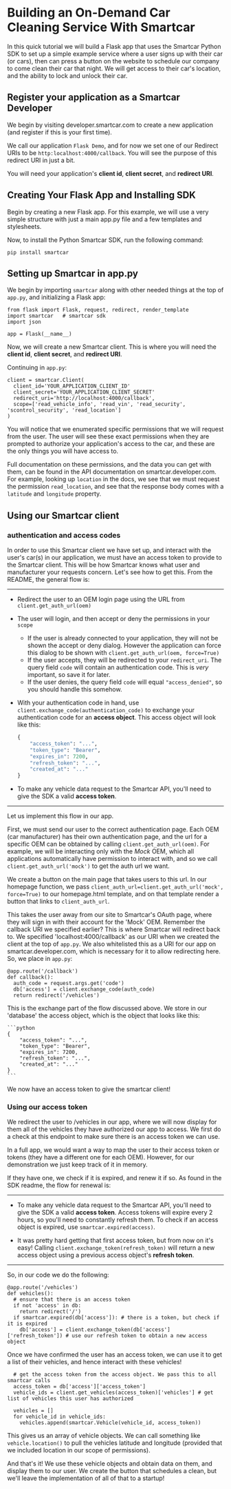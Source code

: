 # Building an On-Demand Car Cleaning Service With Smartcar

In this quick tutorial we will build a Flask app that uses the Smartcar Python SDK
to set up a simple example service where a user signs up with
their car (or cars), then can press a button on the website to schedule our company
to come clean their car that night. We will get access to their car's location, and the ability
to lock and unlock their car.


## Register your application as a Smartcar Developer

We begin by visiting developer.smartcar.com to create a new application (and register if this is your first time).

We call our application `Flask Demo`, and for now we set one of our Redirect URIs to be `http:localhost:4000/callback`.
You will see the purpose of this redirect URI in just a bit.

You will need your application's __client id__, __client secret__, and __redirect URI__.


## Creating Your Flask App and Installing SDK

Begin by creating a new Flask app. For this example, we will use a very simple structure
with just a main app.py file and a few templates and stylesheets.

Now, to install the Python Smartcar SDK, run the following command:

`pip install smartcar`


## Setting up Smartcar in app.py

We begin by importing `smartcar` along with other needed things at the top of `app.py`, and
initializing a Flask app:

```
from flask import Flask, request, redirect, render_template
import smartcar   # smartcar sdk
import json

app = Flask(__name__)
```

Now, we will create a new Smartcar client. This is where you will need the __client id__, __client secret__, and __redirect URI__.

Continuing in `app.py`:

```
client = smartcar.Client(
  client_id='YOUR_APPLICATION_CLIENT_ID'
  client_secret='YOUR_APPLICATION_CLIENT_SECRET'
  redirect_uri='http://localhost:4000/callback',
  scope=['read_vehicle_info', 'read_vin', 'read_security', 'scontrol_security', 'read_location']
)
```

You will notice that we enumerated specific permissions that we will request from the user.
The user will see these exact permissions when they are prompted to authorize your application's
access to the car, and these are the only things you will have access to.

Full documentation on these permissions, and the data you can get with them, can be found
in the API documentation on smartcar.developer.com. For example, looking up `location` in the docs,
we see that we must request the permission `read_location`, and see that the response body
comes with a `latitude` and `longitude` property.

## Using our Smartcar client

### authentication and access codes

In order to use this Smartcar client we have set up, and interact with the user's car(s) in our
application, we must have an access token to provide to the Smartcar client. This will be how
Smartcar knows what user and manufacturer your requests concern. Let's see how to get this.
From the README, the general flow is:

______________________

* Redirect the user to an OEM login page using the URL from `client.get_auth_url(oem)`
* The user will login, and then accept or deny the permissions in your `scope`
    * If the user is already connected to your application, they will not be shown the accept or deny dialog. However the application can force this dialog to be shown with `client.get_auth_url(oem, force=True)`
    * If the user accepts, they will be redirected to your `redirect_uri`. The query field `code` will contain an authentication code. This is *very* important, so save it for later.
    * If the user denies, the query field `code` will equal `"access_denied"`, so you should handle this somehow.

* With your authentication code in hand, use `client.exchange_code(authentication_code)` to exchange your authentication code for an **access object**. This access object will look like this:

    ```python
    {
        "access_token": "...",
        "token_type": "Bearer",
        "expires_in": 7200,
        "refresh_token": "...",
        "created_at": "..."
    }
    ```

* To make any vehicle data request to the Smartcar API, you'll need to give the SDK a valid **access token**.

____________________

Let us implement this flow in our app.

First, we must send our user to the correct authentication page. Each OEM (car manufacturer) has their
own authentication page, and the url for a specific OEM can be obtained by calling `client.get_auth_url(oem)`.
For example, we will be interacting only with the *Mock* OEM, which all applications automatically
have permission to interact with, and so we call `client.get_auth_url('mock')` to get the auth url we want.

We create a button on the main page that takes users to this url. In our homepage function,
we pass `client_auth_url=client.get_auth_url('mock', force=True)` to our homepage.html template,
and on that template render a button that links to `client_auth_url`.

This takes the user away from
our site to Smartcar's OAuth page, where they will sign in with their account for the 'Mock' OEM.
Remember the callback URI we specified earlier? This is where Smartcar will
redirect back to. We specified 'localhost:4000/callback' as our URI when we created
the client at the top of `app.py`. We also whitelisted this as a URI for our app on smartcar.developer.com, which
is necessary for it to allow redirecting here. So, we place in `app.py`:

```
@app.route('/callback')
def callback():
  auth_code = request.args.get('code')
  db['access'] = client.exchange_code(auth_code)
  return redirect('/vehicles')
```

This is the exchange part of the flow discussed above. We store in our 'database' the access
object, which is the object that looks like this:

    ```python
    {
        "access_token": "...",
        "token_type": "Bearer",
        "expires_in": 7200,
        "refresh_token": "...",
        "created_at": "..."
    }
    ```

We now have an access token to give the smartcar client!

### Using our access token

We redirect the user to /vehicles in our app, where we will now display for them
all of the vehicles they have authorized our app to access. We first do a
check at this endpoint to make sure there is an access token we can use.

In a full app, we would want a way to map the user to their access token or tokens
(they have a different one for each OEM). However, for our demonstration we just keep
track of it in memory.

If they have one, we check if it is expired, and renew it if so. As found in the SDK readme,
the flow for renewal is:

_______________________

* To make any vehicle data request to the Smartcar API, you'll need to give the SDK a valid **access token**. Access tokens will expire every 2 hours, so you'll need to constantly refresh them. To check if an access object is expired, use `smartcar.expired(access)`.

* It was pretty hard getting that first access token, but from now on it's easy! Calling `client.exchange_token(refresh_token)` will return a new access object using a previous access object's **refresh token**.

______________________

So, in our code we do the following:

```
@app.route('/vehicles')
def vehicles():
  # ensure that there is an access token
  if not 'access' in db:
    return redirect('/')
  if smartcar.expired(db['access']): # there is a token, but check if it is expired
    db['access'] = client.exchange_token(db['access']['refresh_token']) # use our refresh token to obtain a new access object

```


Once we have confirmed the user has an access token, we can use it to get a list of their vehicles,
and hence interact with these vehicles!

```
  # get the access token from the access object. We pass this to all smartcar calls
  access_token = db['access']['access_token']
  vehicle_ids = client.get_vehicles(access_token)['vehicles'] # get list of vehicles this user has authorized

  vehicles = []
  for vehicle_id in vehicle_ids:
    vehicles.append(smartcar.Vehicle(vehicle_id, access_token))
```

This gives us an array of vehicle objects. We can call something like `vehicle.location()` to pull
the vehicles latitude and longitude (provided that we included location in our scope of permissions).

And that's it! We use these vehicle objects and obtain data on them, and display them to our user. We
create the button that schedules a clean, but we'll leave the implementation of all of that to a startup!
